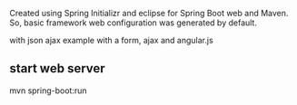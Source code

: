 Created using Spring Initializr and eclipse for Spring Boot web and Maven. So, basic framework web configuration was generated by default.

with json ajax example with a form, ajax and angular.js

## start web server
mvn spring-boot:run
